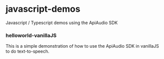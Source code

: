 # javascript-demos

Javascript / Typescript demos using the ApiAudio SDK

### helloworld-vanillaJS

This is a simple demonstration of how to use the ApiAudio SDK in vanillaJS to do text-to-speech.
